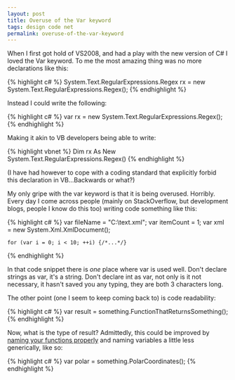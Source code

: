 ```yaml
---
layout: post
title: Overuse of the Var keyword
tags: design code net
permalink: overuse-of-the-var-keyword
---
```


When I first got hold of VS2008, and had a play with the new version of C# I loved the Var keyword.  To me the most amazing thing was no more declarations like this:

{% highlight c# %}
    System.Text.RegularExpressions.Regex rx = new System.Text.RegularExpressions.Regex();
{% endhighlight %}

Instead I could write the following:

{% highlight c# %}
    var rx = new System.Text.RegularExpressions.Regex();
{% endhighlight %}

Making it akin to VB developers being able to write:

{% highlight vbnet %}
    Dim rx As New System.Text.RegularExpressions.Regex()
{% endhighlight %}

(I have had however to cope with a coding standard that explicitly forbid this declaration in VB...Backwards or what?)

My only gripe with the var keyword is that it is being overused. Horribly.  Every day I come across people (mainly on StackOverflow, but development blogs, people I know do this too) writing code something like this:

{% highlight c# %}
    var fileName = "C:\\text.xml";
    var itemCount = 1;
    var xml = new System.Xml.XmlDocument();

    for (var i = 0; i < 10; ++i) {/*...*/}
{% endhighlight %}

In that code snippet there is *one* place where var is used well.  Don't declare strings as var, it's a string. Don't declare int as var, not only is it not necessary, it hasn't saved you any typing, they are both 3 characters long.

The other point (one I seem to keep coming back to) is code readability:

{% highlight c# %}
    var result = something.FunctionThatReturnsSomething();
{% endhighlight %}

Now, what is the type of result?  Admittedly, this could be improved by [naming your functions properly][1] and naming variables a little less generically, like so:

{% highlight c# %}
    var polar = something.PolarCoordinates();
{% endhighlight %}

[1]: /coming-from-something-as-opposed-to-going-to-something
